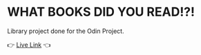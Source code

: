 # WHAT BOOKS DID YOU READ!?!
Library project done for the Odin Project.

👉 [Live Link](https://aarcthom.github.io/Library-Page-TOP/) 👈

